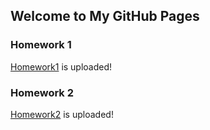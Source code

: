 ## Welcome to My GitHub Pages



### Homework 1
[Homework1](https://bu-ie-360.github.io/spring22-samet-parlak/hw1.html) is uploaded!

### Homework 2

[Homework2](https://bu-ie-360.github.io/spring22-samet-parlak/hw2.m.html) is uploaded!
